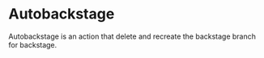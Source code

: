 # Autobackstage

Autobackstage is an action that delete and recreate the backstage branch for backstage.
